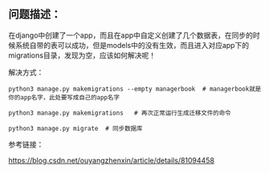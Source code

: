 ## 问题描述：

在django中创建了一个app，而且在app中自定义创建了几个数据表，在同步的时候系统自带的表可以成功，但是models中的没有生效，而且进入对应app下的migrations目录，发现为空，应该如何解决呢！

解决方式：
```
python3 manage.py makemigrations --empty managerbook  # managerbook就是你的app名字，此处要写成自己的app名字

python3 manage.py makemigrations   # 再次正常运行生成迁移文件的命令

python3 manage.py migrate  # 同步数据库
```

参考链接：

https://blog.csdn.net/ouyangzhenxin/article/details/81094458
